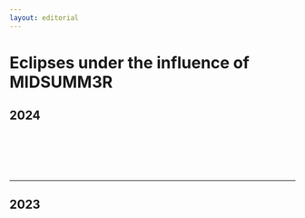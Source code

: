 ```yaml
---
layout: editorial
---
```


# Eclipses under the influence of MIDSUMM3R

## 2024



<figure><img src="../../../../../../.gitbook/assets/Screenshot 2024-09-27 at 4.26.05 PM.png" alt=""><figcaption></figcaption></figure>

<figure><img src="../../../../../../.gitbook/assets/Screenshot 2024-09-27 at 4.23.53 PM.png" alt=""><figcaption></figcaption></figure>

<figure><img src="../../../../../../.gitbook/assets/Screenshot 2024-09-27 at 2.51.53 PM.png" alt=""><figcaption></figcaption></figure>

<figure><img src="../../../../../../.gitbook/assets/Screenshot 2024-09-27 at 2.48.50 PM.png" alt=""><figcaption></figcaption></figure>

<div>

<figure><img src="../../../../../../.gitbook/assets/Screenshot 2024-10-02 at 10.03.26 AM (1).png" alt=""><figcaption></figcaption></figure>

 

<figure><img src="../../../../../../.gitbook/assets/Screenshot 2024-10-02 at 10.04.17 AM (1).png" alt=""><figcaption></figcaption></figure>

</div>

***

## 2023



<figure><img src="../../../../../../.gitbook/assets/Screenshot 2024-09-27 at 4.32.22 PM.png" alt=""><figcaption></figcaption></figure>

<figure><img src="../../../../../../.gitbook/assets/Screenshot 2024-09-27 at 4.34.28 PM.png" alt=""><figcaption></figcaption></figure>

<figure><img src="../../../../../../.gitbook/assets/Screenshot 2024-09-27 at 4.36.23 PM.png" alt=""><figcaption></figcaption></figure>

<figure><img src="../../../../../../.gitbook/assets/Screenshot 2024-09-27 at 4.37.45 PM.png" alt=""><figcaption></figcaption></figure>
